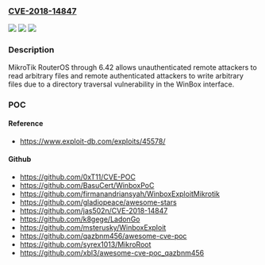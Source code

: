 ### [CVE-2018-14847](https://cve.mitre.org/cgi-bin/cvename.cgi?name=CVE-2018-14847)
![](https://img.shields.io/static/v1?label=Product&message=n%2Fa&color=blue)
![](https://img.shields.io/static/v1?label=Version&message=n%2Fa&color=blue)
![](https://img.shields.io/static/v1?label=Vulnerability&message=n%2Fa&color=brighgreen)

### Description

MikroTik RouterOS through 6.42 allows unauthenticated remote attackers to read arbitrary files and remote authenticated attackers to write arbitrary files due to a directory traversal vulnerability in the WinBox interface.

### POC

#### Reference
- https://www.exploit-db.com/exploits/45578/

#### Github
- https://github.com/0xT11/CVE-POC
- https://github.com/BasuCert/WinboxPoC
- https://github.com/firmanandriansyah/WinboxExploitMikrotik
- https://github.com/gladiopeace/awesome-stars
- https://github.com/jas502n/CVE-2018-14847
- https://github.com/k8gege/LadonGo
- https://github.com/msterusky/WinboxExploit
- https://github.com/qazbnm456/awesome-cve-poc
- https://github.com/syrex1013/MikroRoot
- https://github.com/xbl3/awesome-cve-poc_qazbnm456

